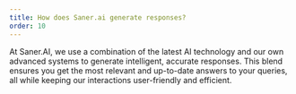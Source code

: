 ```yaml
---
title: How does Saner.ai generate responses?
order: 10
---
```


At Saner.AI, we use a combination of the latest AI technology and our own advanced systems to generate intelligent, accurate responses. This blend ensures you get the most relevant and up-to-date answers to your queries, all while keeping our interactions user-friendly and efficient.
